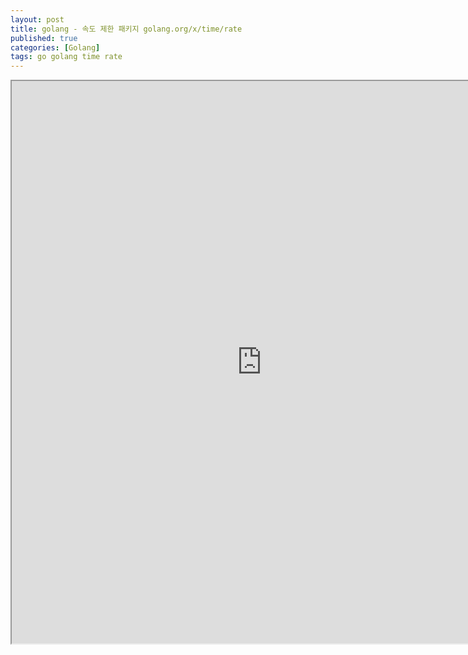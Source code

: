 ```yaml
---
layout: post
title: golang - 속도 제한 패키지 golang.org/x/time/rate
published: true
categories: [Golang]
tags: go golang time rate
---
```

<iframe width="800" height="900" src="https://docs.google.com/document/d/e/2PACX-1vRPX99To-7XD9h0oyR3pklp7-NHLpbNNoFjckNhvGLN-0NSzptFZOug2SztGUuVprLv8725SJN4SHdB/pub?embedded=true"></iframe>    
  